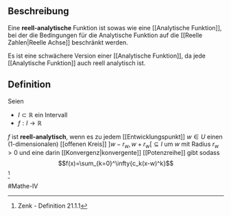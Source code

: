 ## Beschreibung
Eine **reell-analytische** Funktion ist sowas wie eine [[Analytische Funktion]], bei der die Bedingungen für die Analytische Funktion auf die [[Reelle Zahlen|Reelle Achse]] beschränkt werden.

Es ist eine schwächere Version einer [[Analytische Funktion]], da jede [[Analytische Funktion]] auch reell analytisch ist.

## Definition
Seien 
- $I \subset \mathbb{R}$ ein Intervall
- $f: I \to \mathbb{R}$

$f$ ist **reell-analytisch**, wenn es zu jedem [[Entwicklungspunkt]] $w\in U$ einen (1-dimensionalen) [[offenen Kreis]] $]w-r_w, w+r_w[\subseteq I$ um $w$ mit Radius $r_w>0$ und eine darin [[Konvergenz|konvergente]] [[Potenzreihe]] gibt sodass 
$$f(x)=\sum_{k=0}^\infty{c_k(x-w)^k}$$[^1]

#Mathe-IV 

[^1]: Zenk - Definition 21.1.1